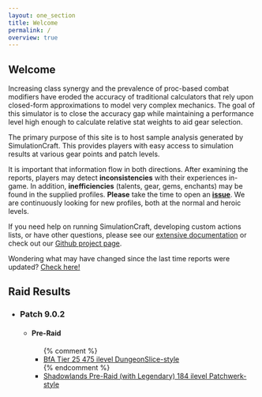 ```yaml
---
layout: one_section
title: Welcome
permalink: /
overview: true
---
```

## Welcome

Increasing class synergy and the prevalence of proc-based combat modifiers have eroded the accuracy of traditional
calculators that rely upon closed-form approximations to model very complex mechanics. The goal of this simulator is
to close the accuracy gap while maintaining a performance level high enough to calculate relative stat weights to aid
gear selection.

The primary purpose of this site is to host sample analysis generated by SimulationCraft. This provides players with
easy access to simulation results at various gear points and patch levels.

It is important that information flow in both directions. After examining the reports, players may detect
**inconsistencies** with their experiences in-game. In addition, <b>inefficiencies</b> (talents, gear,
gems, enchants) may be found in the supplied profiles. <b>Please</b> take the time to open an
[**issue**](https://github.com/simulationcraft/simc/issues). We are continuously looking for new profiles,
both at the normal and heroic levels.

If you need help on running SimulationCraft, developing custom actions lists, or have other questions, please see our
[extensive documentation](https://github.com/simulationcraft/simc/wiki/StartersGuide) or check out our [Github project page](https://github.com/simulationcraft/simc).

Wondering what may have changed since the last time reports were updated? [Check here!](https://github.com/simulationcraft/simc/commits/bfa-dev)

<h2 class="toggle open">Raid Results</h2>
<div class="toggle-content">
  <ul>
    <li>
      <h3>Patch 9.0.2</h3>
      <ul>
        <li>
          <h4>Pre-Raid</h4>
          <ul>
          {% comment %}
            <li><a href="{{ site.url }}/reports/DS_DungeonSlice.html">BfA Tier 25 475 ilevel DungeonSlice-style</a></li>
          {% endcomment %}
            <li><a href="{{ site.url }}/reports/PR_Raid.html">Shadowlands Pre-Raid (with Legendary) 184 ilevel Patchwerk-style</a></li>
          </ul>
        </li>
      </ul>
    </li>
  </ul>
</div>
